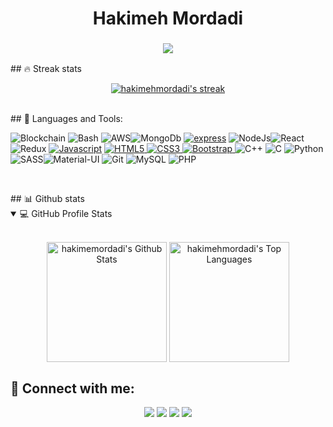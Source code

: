 
<h1 align="center">Hakimeh Mordadi</h1>
<h3 align="center"><img src="https://readme-typing-svg.herokuapp.com?center=true&vCenter=true&lines=Blockchain+%26+Web+Developer"></h3>
<!--About-->
<!-- GitHub Readme Streak Stats-->
## 🔥 Streak stats
<p align="center">
  <a href="https://github.com/hakimehmordadi">
    <img  alt="hakimehmordadi's streak" src="https://github-readme-streak-stats.herokuapp.com/?user=hakimehmordadi&theme=highcontrast&hide_border=true"/>
  </a>
  
</p>
</br>
<!--Skills-->
## 🚀 Languages and Tools:
<p align="left"> <img src="https://img.icons8.com/fluency/48/000000/blockchain.png" alt="Blockchain"/>
  <img src="https://img.icons8.com/plasticine/52/000000/bash.png" alt="Bash"/>
  <img src="https://img.icons8.com/color/48/000000/amazon-web-services.png" alt="AWS"/><img src="https://img.icons8.com/color/48/000000/mongodb.png" alt="MongoDb"/>
  <a href="https://expressjs.com" target="_blank"><img src="https://img.shields.io/badge/express.js-%23404d59.svg?style=for-the-badge&logo=express&logoColor=%2361DAFB" alt="express"/></a>
  <img src="https://img.icons8.com/color/48/000000/nodejs.png" alt="NodeJs"/><img src="https://img.icons8.com/plasticine/48/000000/react.png" alt="React"/>
  <img src="https://img.icons8.com/color/48/000000/redux.png" alt="Redux"/>
  <a href="https://developer.mozilla.org/en-US/docs/Web/JavaScript" target="_blank"> <img src="https://img.icons8.com/color/48/000000/javascript.png" alt="Javascript"/></a> 
  <a href="https://www.w3.org/html/" target="_blank"> <img src="https://img.icons8.com/color/48/000000/html-5.png" alt="HTML5"/> </a> 
  <a href="https://www.w3schools.com/css/" target="_blank"> <img src="https://img.icons8.com/color/48/000000/css3.png" alt="CSS3"/> </a> 
  <a href="https://getbootstrap.com" target="_blank"> <img src="https://img.icons8.com/color/48/000000/bootstrap.png" alt="Bootstrap"/> </a> 
  <img src="https://img.icons8.com/color/48/000000/c-plus-plus-logo.png" alt="C++"/>
  <img src="https://img.icons8.com/color/48/000000/c-programming.png" alt="C"/>
  <img src="https://img.icons8.com/color/48/000000/python--v1.png" alt="Python"/>
  <img src="https://img.icons8.com/color/48/000000/sass.png" alt="SASS"/><img src="https://img.icons8.com/color/48/000000/material-ui.png" alt="Material-UI"/>
  <img src="https://img.icons8.com/color/48/000000/git.png" alt="Git"/>
  <img src="https://img.icons8.com/color/48/000000/mysql-logo.png" alt="MySQL"/>
  <img src="https://img.icons8.com/officel/40/000000/php-logo.png" alt="PHP"/> 
</p>
</br>
<p align="left">
</p>
<!--Github Stats-->
## 📊 Github stats
<details open=""> 
  <summary>💻 GitHub Profile Stats</summary>
  <br/>
  <p align="center">
    <a href="https://www.linkedin.com/in/h-mordadi/"><img align="center" alt="hakimemordadi's Github Stats" src="https://github-readme-stats.vercel.app/api/?username=hakimehmordadi&show_icons=true&count_private=true&theme=highcontrast" height="192px"/></a>
  <a href="https://www.linkedin.com/in/h-mordadi/"><img align="center" height="192px" alt="hakimehmordadi's Top Languages" src="https://github-readme-stats.vercel.app/api/top-langs/?username=hakimehmordadi&langs_count=20&layout=compact&theme=highcontrast&hide_border=true" /></a>
  <br/>
  </p>
 
</details>

<!--social-->
## 🙋‍ Connect with me:
<p align="center">
<a href="mailto:golnarmordadi@gmail.com"><img src="https://img.shields.io/badge/Gmail-D14836?style=for-the-badge&logo=gmail&logoColor=white"/></a>
<a href = "https://www.linkedin.com/in/h-mordadi/" target= "_blank"><img src="https://img.shields.io/badge/linkedin-%230077B5.svg?style=for-the-badge&logo=linkedin&logoColor=white"/></a>
<a href ="https://www.linkedin.com/in/h-mordadi/"><img src="https://img.shields.io/badge/github-%23121011.svg?style=for-the-badge&logo=github&logoColor=white"/></a>
<a href="https://wa.me/40732882520"><img src="https://img.shields.io/badge/WhatsApp-25D366?style=for-the-badge&logo=whatsapp&logoColor=white"/></a>
</p>
